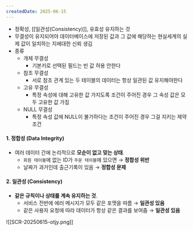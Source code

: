 ```yaml
---
createdDate: 2025-06-15
---
```

- 정확성, [[일관성(Consistency)]], 유효성 유지하는 것 
- 무결성이 유지되어야 데이터베이스에 저장된 값과 그 값에 해당하는 현실세계의 실제 값이 일치하는 지에대한 신뢰 생김
- 종류
	- 개체 무결성
		- 기본키로 선택된 필드는 빈 값 허용 안한다
	- 참조 무결성
		- 서로 참조 관계 있는 두 테이블의 데이터는 항상 일관된 값 유지해야한다
	- 고유 무결성
		- 특정 속성에 대해 고유한 값 가지도록 조건이 주어진 경우 그 속성 값은 모두 고유한 값 가짐
	- NULL 무결성
		- 특정 속성 값에 NULL이 불가하다는 조건이 주어진 경우 그걸 지키는 제약 조건

#### 1. **정합성 (Data Integrity)**

- 여러 데이터 간에 논리적으로 **모순이 없고 맞는 상태**.
    - `회원 테이블`에 없는 ID가 `주문 테이블`에 있으면 → **정합성 위반**
    - 날짜가 과거인데 출근기록이 있음 → **정합성 문제**
        

#### 2. **일관성 (Consistency)**

- **같은 규칙이나 상태를 계속 유지하는 것**.
    - 서비스 전반에 에러 메시지가 모두 같은 포맷을 따름 → **일관성 있음**
    - 같은 사용자 요청에 따라 데이터가 항상 같은 결과를 보여줌 → **일관성 있음**

![[SCR-20250615-otjy.png]]